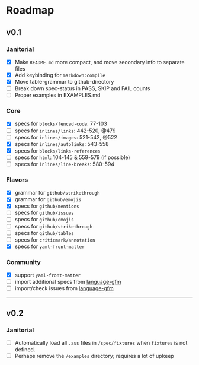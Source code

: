 # Roadmap

## v0.1

### Janitorial

- [x] Make `README.md` more compact, and move secondary info to separate files
- [x] Add keybinding for `markdown:compile`
- [x] Move table-grammar to github-directory
- [ ] Break down spec-status in PASS, SKIP and FAIL counts
- [ ] Proper examples in EXAMPLES.md

### Core

- [x] specs for `blocks/fenced-code`: 77-103
- [ ] specs for `inlines/links`: 442-520, @479
- [ ] specs for `inlines/images`: 521-542, @522
- [x] specs for `inlines/autolinks`: 543-558
- [x] specs for `blocks/links-references`
- [ ] specs for `html`: 104-145 & 559-579 (if possible)
- [ ] specs for `inlines/line-breaks`: 580-594

### Flavors

- [x] grammar for `github/strikethrough`
- [x] grammar for `github/emojis`
- [x] specs for `github/mentions`
- [ ] specs for `github/issues`
- [ ] specs for `github/emojis`
- [ ] specs for `github/strikethrough`
- [ ] specs for `github/tables`
- [ ] specs for `criticmark/annotation`
- [x] specs for `yaml-front-matter`

### Community

- [x] support `yaml-front-matter`
- [ ] import additional specs from [language-gfm]
- [ ] import/check issues from [language-gfm]

[language-gfm]: /atom/language-gfm

--------------------------------------------------------------------------------

## v0.2

### Janitorial

- [ ] Automatically load all `.ass` files in `/spec/fixtures` when `fixtures` is not defined.
- [ ] Perhaps remove the `/examples` directory; requires a lot of upkeep
